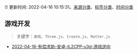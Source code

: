 :alarm_clock: 更新时间: 2022-04-16 10:15:31。[来源分类](../README.md)、[标签分类](../TAGS.md)、[时间分类](../TIMELINE.md)

## 游戏开发


> 关键字：`游戏`、`Three.js`、`Create.js`、`Matter.js`



- [2022-04-16-有偿求助-安卓-IL2CPP-u3d-游戏逆向](https://www.v2ex.com/t/847336) 